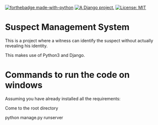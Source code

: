  [![forthebadge made-with-python](http://ForTheBadge.com/images/badges/made-with-python.svg)](https://www.python.org/)
  <a href="http://www.djangoproject.com/"><img src="https://www.djangoproject.com/m/img/badges/djangoproject120x25.gif" border="0" alt="A Django project." title="A Django project." /></a>
 [![License: MIT](https://img.shields.io/badge/License-MIT-yellow.svg)](https://opensource.org/licenses/MIT)
<h1>Suspect Management System</h1>
<p>This is a project where a witness can identify the suspect without actually revealing his identity.</p>
<p>This makes use of Python3 and Django.</p>

<h1> Commands to run the code on windows </h1>
<p>Assuming you have already installed all the requirements:</p>
<p>Come to the root directory</p>
<p>python manage.py runserver</p>
